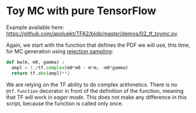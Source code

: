 # Toy MC with pure TensorFlow

Example available here: https://github.com/apoluekt/TFA2/blob/master/demos/02_tf_toymc.py

Again, we start with the function that defines the PDF we will use, this time, for MC generation using [rejection sampling](https://en.wikipedia.org/wiki/Rejection_sampling): 

```python
def bw(m, m0, gamma) : 
  ampl = 1./tf.complex(m0*m0 - m*m, -m0*gamma)
  return tf.abs(ampl)**2
```

We are relying on the TF ability to do complex arithmetics. There is no `@tf.function` decorator in front of the definition of the function, meaning that TF will work in _eager mode_. This does not make any difference in this script, because the function is called only once. 
